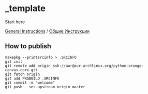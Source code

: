 # _template
Start here

[General Instructions](https://wiki.archlinux.org/index.php/PKGBUILD) /
[Общие Инструкции](https://wiki.archlinux.org/index.php/PKGBUILD_(%D0%A0%D1%83%D1%81%D1%81%D0%BA%D0%B8%D0%B9))

## Нow to publish

```
makepkg --printsrcinfo > .SRCINFO
git init
git remote add origin ssh://aur@aur.archlinux.org/python-orange-canvas-core.git
git fetch origin
git add PKGBUILD .SRCINFO
git commit -m "welcome"
git push --set-upstream origin master
```
